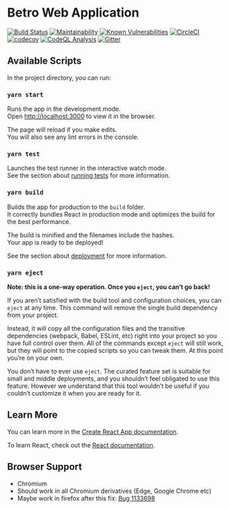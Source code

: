 # Betro Web Application

[![Build Status](https://github.com/betro-app/betro-web/actions/workflows/nodejs-test.yml/badge.svg)](https://github.com/betro-app/betro-web/actions/workflows/nodejs-test.yml)
[![Maintainability](https://api.codeclimate.com/v1/badges/aad3cf7fc8d25d7024a3/maintainability)](https://codeclimate.com/github/betro-app/betro-web/maintainability)
[![Known Vulnerabilities](https://snyk.io/test/github/betro-app/betro-web/badge.svg)](https://snyk.io/test/github/betro-app/betro-web)
[![CircleCI](https://circleci.com/gh/betro-app/betro-web/tree/master.svg?style=svg)](https://circleci.com/gh/betro-app/betro-web/tree/master)
[![codecov](https://codecov.io/gh/betro-app/betro-web/branch/master/graph/badge.svg)](https://codecov.io/gh/betro-app/betro-web)
[![CodeQL Analysis](https://github.com/betro-app/betro-web/actions/workflows/codeql-analysis.yml/badge.svg)](https://github.com/betro-app/betro-web/actions/workflows/codeql-analysis.yml)
[![Gitter](https://badges.gitter.im/betroapp/community.svg)](https://gitter.im/betroapp/community?utm_source=badge&utm_medium=badge&utm_campaign=pr-badge)

## Available Scripts

In the project directory, you can run:

### `yarn start`

Runs the app in the development mode.\
Open [http://localhost:3000](http://localhost:3000) to view it in the browser.

The page will reload if you make edits.\
You will also see any lint errors in the console.

### `yarn test`

Launches the test runner in the interactive watch mode.\
See the section about [running tests](https://facebook.github.io/create-react-app/docs/running-tests) for more information.

### `yarn build`

Builds the app for production to the `build` folder.\
It correctly bundles React in production mode and optimizes the build for the best performance.

The build is minified and the filenames include the hashes.\
Your app is ready to be deployed!

See the section about [deployment](https://facebook.github.io/create-react-app/docs/deployment) for more information.

### `yarn eject`

**Note: this is a one-way operation. Once you `eject`, you can’t go back!**

If you aren’t satisfied with the build tool and configuration choices, you can `eject` at any time. This command will remove the single build dependency from your project.

Instead, it will copy all the configuration files and the transitive dependencies (webpack, Babel, ESLint, etc) right into your project so you have full control over them. All of the commands except `eject` will still work, but they will point to the copied scripts so you can tweak them. At this point you’re on your own.

You don’t have to ever use `eject`. The curated feature set is suitable for small and middle deployments, and you shouldn’t feel obligated to use this feature. However we understand that this tool wouldn’t be useful if you couldn’t customize it when you are ready for it.

## Learn More

You can learn more in the [Create React App documentation](https://facebook.github.io/create-react-app/docs/getting-started).

To learn React, check out the [React documentation](https://reactjs.org/).


## Browser Support
- Chromium
- Should work in all Chromium derivatives (Edge, Google Chrome etc)
- Maybe work in firefox after this fix: [Bug 1133698](https://bugzilla.mozilla.org/show_bug.cgi?id=1133698)
